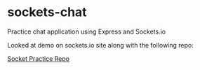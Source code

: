 # sockets-chat
Practice chat application using Express and Sockets.io


Looked at demo on sockets.io site along with the following repo:

[Socket Practice Repo](https://github.com/gSchool/socket_chat_example)
